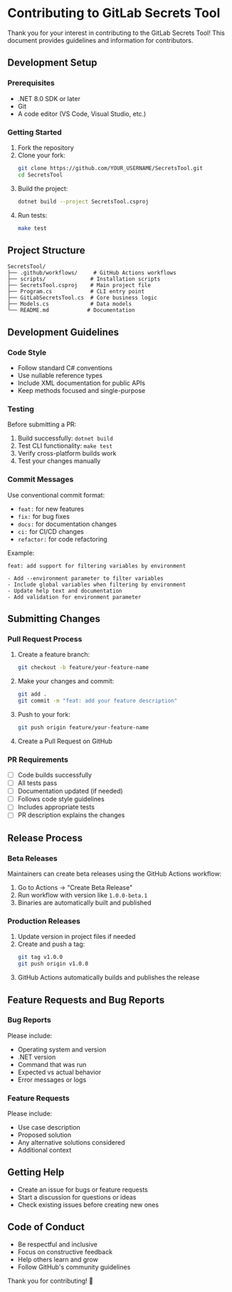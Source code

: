 # Contributing to GitLab Secrets Tool

Thank you for your interest in contributing to the GitLab Secrets Tool! This document provides guidelines and information for contributors.

## Development Setup

### Prerequisites

- .NET 8.0 SDK or later
- Git
- A code editor (VS Code, Visual Studio, etc.)

### Getting Started

1. Fork the repository
2. Clone your fork:
   ```bash
   git clone https://github.com/YOUR_USERNAME/SecretsTool.git
   cd SecretsTool
   ```
3. Build the project:
   ```bash
   dotnet build --project SecretsTool.csproj
   ```
4. Run tests:
   ```bash
   make test
   ```

## Project Structure

```
SecretsTool/
├── .github/workflows/     # GitHub Actions workflows
├── scripts/              # Installation scripts
├── SecretsTool.csproj    # Main project file
├── Program.cs            # CLI entry point
├── GitLabSecretsTool.cs  # Core business logic
├── Models.cs             # Data models
└── README.md            # Documentation
```

## Development Guidelines

### Code Style

- Follow standard C# conventions
- Use nullable reference types
- Include XML documentation for public APIs
- Keep methods focused and single-purpose

### Testing

Before submitting a PR:

1. Build successfully: `dotnet build`
2. Test CLI functionality: `make test`
3. Verify cross-platform builds work
4. Test your changes manually

### Commit Messages

Use conventional commit format:
- `feat:` for new features
- `fix:` for bug fixes
- `docs:` for documentation changes
- `ci:` for CI/CD changes
- `refactor:` for code refactoring

Example:
```
feat: add support for filtering variables by environment

- Add --environment parameter to filter variables
- Include global variables when filtering by environment
- Update help text and documentation
- Add validation for environment parameter
```

## Submitting Changes

### Pull Request Process

1. Create a feature branch:
   ```bash
   git checkout -b feature/your-feature-name
   ```

2. Make your changes and commit:
   ```bash
   git add .
   git commit -m "feat: add your feature description"
   ```

3. Push to your fork:
   ```bash
   git push origin feature/your-feature-name
   ```

4. Create a Pull Request on GitHub

### PR Requirements

- [ ] Code builds successfully
- [ ] All tests pass
- [ ] Documentation updated (if needed)
- [ ] Follows code style guidelines
- [ ] Includes appropriate tests
- [ ] PR description explains the changes

## Release Process

### Beta Releases

Maintainers can create beta releases using the GitHub Actions workflow:

1. Go to Actions → "Create Beta Release"
2. Run workflow with version like `1.0.0-beta.1`
3. Binaries are automatically built and published

### Production Releases

1. Update version in project files if needed
2. Create and push a tag:
   ```bash
   git tag v1.0.0
   git push origin v1.0.0
   ```
3. GitHub Actions automatically builds and publishes the release

## Feature Requests and Bug Reports

### Bug Reports

Please include:
- Operating system and version
- .NET version
- Command that was run
- Expected vs actual behavior
- Error messages or logs

### Feature Requests

Please include:
- Use case description
- Proposed solution
- Any alternative solutions considered
- Additional context

## Getting Help

- Create an issue for bugs or feature requests
- Start a discussion for questions or ideas
- Check existing issues before creating new ones

## Code of Conduct

- Be respectful and inclusive
- Focus on constructive feedback
- Help others learn and grow
- Follow GitHub's community guidelines

Thank you for contributing! 🎉
